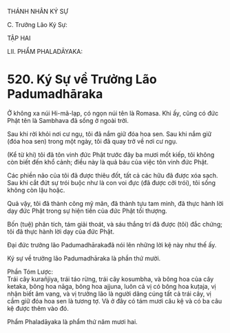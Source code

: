 THÁNH NHÂN KÝ SỰ

C. Trưởng Lão Ký Sự:

TẬP HAI

LII. PHẨM PHALADĀYAKA:

# 520. Ký Sự về Trưởng Lão Padumadhāraka

Ở không xa núi Hi-mã-lạp, có ngọn núi tên là Romasa. Khi ấy, cũng có đức Phật tên là Sambhava đã sống ở ngoài trời.

Sau khi rời khỏi nơi cư ngụ, tôi đã nắm giữ đóa hoa sen. Sau khi nắm giữ (đóa hoa sen) trong một ngày, tôi đã quay trở về nơi cư ngụ.

(Kể từ khi) tôi đã tôn vinh đức Phật trước đây ba mươi mốt kiếp, tôi không còn biết đến khổ cảnh; điều này là quả báu của việc tôn vinh đức Phật.

Các phiền não của tôi đã được thiêu đốt, tất cả các hữu đã được xóa sạch. Sau khi cắt đứt sự trói buộc như là con voi đực (đã được cởi trói), tôi sống không còn lậu hoặc.

Quả vậy, tôi đã thành công mỹ mãn, đã thành tựu tam minh, đã thực hành lời dạy đức Phật trong sự hiện tiền của đức Phật tối thượng.

Bốn (tuệ) phân tích, tám giải thoát, và sáu thắng trí đã được (tôi) đắc chứng; tôi đã thực hành lời dạy của đức Phật.

Đại đức trưởng lão Padumadhārakađã nói lên những lời kệ này như thế ấy.

Ký sự về trưởng lão Padumadhāraka là phần thứ mười.

Phần Tóm Lược:  
Trái cây kurañjiya, trái táo rừng, trái cây kosumbha, và bông hoa của cây ketaka, bông hoa nāga, bông hoa ajjuna, luôn cả vị có bông hoa kuṭaja, vị nhận biết âm vang, và vị trưởng lão là người dâng cúng tất cả trái cây, vị cầm giữ đóa hoa sen là tương tợ. Và ở đây có tám mươi câu kệ và có ba câu kệ được thêm vào đó.

Phẩm Phaladāyaka là phẩm thứ năm mươi hai.
